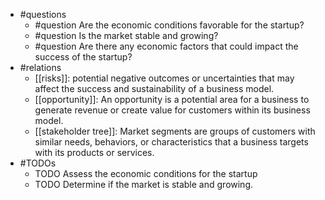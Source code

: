 - #questions
	- #question Are the economic conditions favorable for the startup?
	- #question Is the market stable and growing?
	- #question Are there any economic factors that could impact the success of the startup?
- #relations
	- [[risks]]: potential negative outcomes or uncertainties that may affect the success and sustainability of a business model.
	- [[opportunity]]: An opportunity is a potential area for a business to generate revenue or create value for customers within its business model.
	- [[stakeholder tree]]: Market segments are groups of customers with similar needs, behaviors, or characteristics that a business targets with its products or services.
- #TODOs
	- TODO Assess the economic conditions for the startup
	- TODO  Determine if the market is stable and growing.











